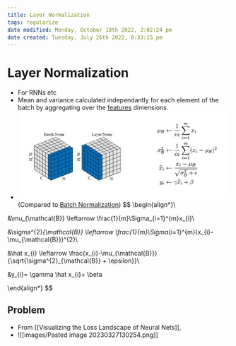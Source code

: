 ```yaml
---
title: Layer Normalization
tags: regularize
date modified: Monday, October 10th 2022, 2:02:24 pm
date created: Tuesday, July 26th 2022, 8:33:15 pm
---
```


# Layer Normalization
- For RNNs etc
- Mean and variance calculated independantly for each element of the batch by aggregating over the [features](Features.md) dimensions.
- ![Pasted image 20220621163906](images/Pasted%20image%2020220621163906.jpg) (Compared to [Batch Normalization](Batch%20Normalization.md))
$$
 \begin{align*}\\

&\mu_{\mathcal{B}} \leftarrow \frac{1}{m}\Sigma_{i=1}^{m}x_{i}\\

&\sigma^{2}_{\mathcal{B}} \leftarrow \frac{1}{m}\Sigma_{i=1}^{m}(x_{i}-\mu_{\mathcal{B}})^{2}\\

&\hat x_{i} \leftarrow \frac{x_{i}-\mu_{\mathcal{B}}}{\sqrt{\sigma^{2}_{\mathcal{B}} + \epsilon}}\\

&y_{i}= \gamma \hat x_{i}+ \beta

\end{align*}
$$

## Problem
- From [[Visualizing the Loss Landscape of Neural Nets]],
- ![[images/Pasted image 20230327130254.png]]



